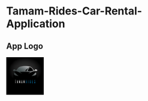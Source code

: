 # Tamam-Rides-Car-Rental-Application
## App Logo
<img src="assets/images/Screenshot 2023-05-31 210931.png" alt="AppLogo" height=100 width=100 border-radius=3/>
